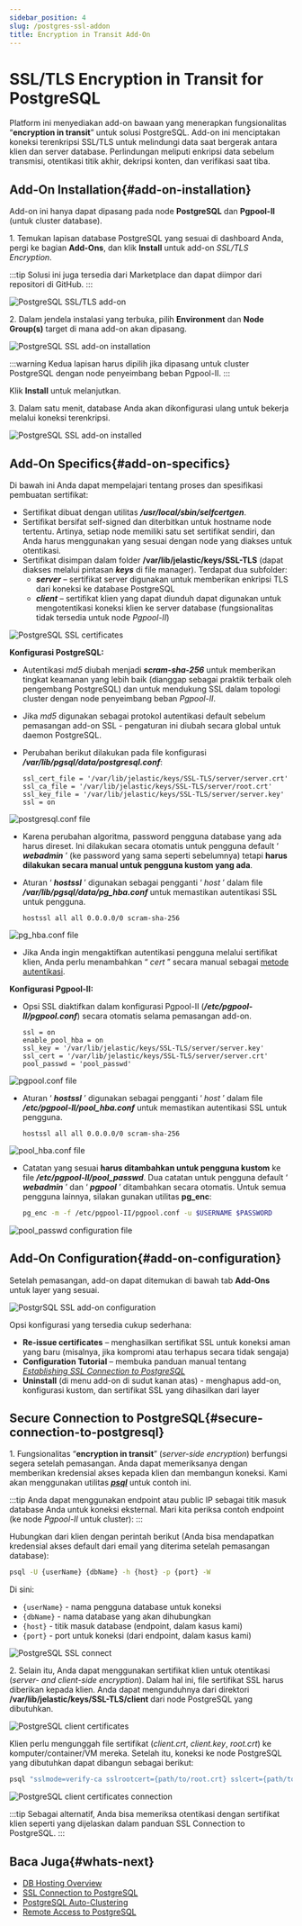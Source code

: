 ```yaml
---
sidebar_position: 4
slug: /postgres-ssl-addon
title: Encryption in Transit Add-On
---
```

# SSL/TLS Encryption in Transit for PostgreSQL

Platform ini menyediakan add-on bawaan yang menerapkan fungsionalitas “**encryption in transit**” untuk solusi PostgreSQL. Add-on ini menciptakan koneksi terenkripsi SSL/TLS untuk melindungi data saat bergerak antara klien dan server database. Perlindungan meliputi enkripsi data sebelum transmisi, otentikasi titik akhir, dekripsi konten, dan verifikasi saat tiba.

## Add-On Installation{#add-on-installation}

Add-on ini hanya dapat dipasang pada node **PostgreSQL** dan **Pgpool-II** (untuk cluster database).

1\. Temukan lapisan database PostgreSQL yang sesuai di dashboard Anda, pergi ke bagian **Add-Ons**, dan klik **Install** untuk add-on _SSL/TLS Encryption_.

:::tip
Solusi ini juga tersedia dari Marketplace dan dapat diimpor dari repositori di GitHub.
:::

![PostgreSQL SSL/TLS add-on](#)

2\. Dalam jendela instalasi yang terbuka, pilih **Environment** dan **Node Group(s)** target di mana add-on akan dipasang.

![PostgreSQL SSL add-on installation](#)

:::warning
Kedua lapisan harus dipilih jika dipasang untuk cluster PostgreSQL dengan node penyeimbang beban Pgpool-II.
:::

Klik **Install** untuk melanjutkan.

3\. Dalam satu menit, database Anda akan dikonfigurasi ulang untuk bekerja melalui koneksi terenkripsi.

![PostgreSQL SSL add-on installed](#)

## Add-On Specifics{#add-on-specifics}

Di bawah ini Anda dapat mempelajari tentang proses dan spesifikasi pembuatan sertifikat:

  * Sertifikat dibuat dengan utilitas _**/usr/local/sbin/selfcertgen**_.
  * Sertifikat bersifat self-signed dan diterbitkan untuk hostname node tertentu. Artinya, setiap node memiliki satu set sertifikat sendiri, dan Anda harus menggunakan yang sesuai dengan node yang diakses untuk otentikasi.
  * Sertifikat disimpan dalam folder **/var/lib/jelastic/keys/SSL-TLS** (dapat diakses melalui pintasan _**keys**_ di file manager). Terdapat dua subfolder: 
    * _**server**_ – sertifikat server digunakan untuk memberikan enkripsi TLS dari koneksi ke database PostgreSQL
    * _**client**_ – sertifikat klien yang dapat diunduh dapat digunakan untuk mengotentikasi koneksi klien ke server database (fungsionalitas tidak tersedia untuk node _Pgpool-II_)

![PostgreSQL SSL certificates](#)

**Konfigurasi PostgreSQL:**

  * Autentikasi _md5_ diubah menjadi _**scram-sha-256**_ untuk memberikan tingkat keamanan yang lebih baik (dianggap sebagai praktik terbaik oleh pengembang PostgreSQL) dan untuk mendukung SSL dalam topologi cluster dengan node penyeimbang beban _Pgpool-II_.
  * Jika _md5_ digunakan sebagai protokol autentikasi default sebelum pemasangan add-on SSL - pengaturan ini diubah secara global untuk daemon PostgreSQL.
  * Perubahan berikut dilakukan pada file konfigurasi _**/var/lib/pgsql/data/postgresql.conf**_:

    ```plaintext
    ssl_cert_file = '/var/lib/jelastic/keys/SSL-TLS/server/server.crt' 
    ssl_ca_file = '/var/lib/jelastic/keys/SSL-TLS/server/root.crt' 
    ssl_key_file = '/var/lib/jelastic/keys/SSL-TLS/server/server.key' 
    ssl = on
    ```

![postgresql.conf file](#)

  * Karena perubahan algoritma, password pengguna database yang ada harus direset. Ini dilakukan secara otomatis untuk pengguna default ‘ _**webadmin**_ ’ (ke password yang sama seperti sebelumnya) tetapi __harus dilakukan secara manual untuk pengguna kustom yang ada__.
  * Aturan ‘ _**hostssl**_ ’ digunakan sebagai pengganti ‘ _host_ ’ dalam file _**/var/lib/pgsql/data/pg_hba.conf**_ untuk memastikan autentikasi SSL untuk pengguna.

    ```plaintext
    hostssl all all 0.0.0.0/0 scram-sha-256
    ```

![pg_hba.conf file](#)

  * Jika Anda ingin mengaktifkan autentikasi pengguna melalui sertifikat klien, Anda perlu menambahkan “ _cert_ ” secara manual sebagai [metode autentikasi](<https://www.postgresql.org/docs/current/auth-methods.html>).

**Konfigurasi Pgpool-II:**

  * Opsi SSL diaktifkan dalam konfigurasi Pgpool-II (_**/etc/pgpool-II/pgpool.conf**_) secara otomatis selama pemasangan add-on.

    ```plaintext
    ssl = on
    enable_pool_hba = on
    ssl_key = '/var/lib/jelastic/keys/SSL-TLS/server/server.key'
    ssl_cert = '/var/lib/jelastic/keys/SSL-TLS/server/server.crt'
    pool_passwd = 'pool_passwd'
    ```

![pgpool.conf file](#)

  * Aturan ‘ _**hostssl**_ ’ digunakan sebagai pengganti ‘ _host_ ’ dalam file _**/etc/pgpool-II/pool_hba.conf**_ untuk memastikan autentikasi SSL untuk pengguna.

    ```plaintext
    hostssl all all 0.0.0.0/0 scram-sha-256
    ```

![pool_hba.conf file](#)

  * Catatan yang sesuai __harus ditambahkan untuk pengguna kustom__ ke file _**/etc/pgpool-II/pool_passwd**_. Dua catatan untuk pengguna default ‘ _**webadmin**_ ’ dan ‘ _**pgpool**_ ’ ditambahkan secara otomatis. Untuk semua pengguna lainnya, silakan gunakan utilitas **pg_enc**:

    ```bash
    pg_enc -m -f /etc/pgpool-II/pgpool.conf -u $USERNAME $PASSWORD
    ```

![pool_passwd configuration file](#)

## Add-On Configuration{#add-on-configuration}

Setelah pemasangan, add-on dapat ditemukan di bawah tab **Add-Ons** untuk layer yang sesuai.

![PostgrSQL SSL add-on configuration](#)

Opsi konfigurasi yang tersedia cukup sederhana:

  * **Re-issue certificates** – menghasilkan sertifikat SSL untuk koneksi aman yang baru (misalnya, jika kompromi atau terhapus secara tidak sengaja)
  * **Configuration Tutorial** – membuka panduan manual tentang _[Establishing SSL Connection to PostgreSQL](<https://docs.dewacloud.com/docs/ssl-for-pgsql/>)_
  * **Uninstall** (di menu add-on di sudut kanan atas) - menghapus add-on, konfigurasi kustom, dan sertifikat SSL yang dihasilkan dari layer

## Secure Connection to PostgreSQL{#secure-connection-to-postgresql}

1\. Fungsionalitas “**encryption in transit**” (_server-side encryption_) berfungsi segera setelah pemasangan. Anda dapat memeriksanya dengan memberikan kredensial akses kepada klien dan membangun koneksi. Kami akan menggunakan utilitas _**[psql](<https://www.postgresql.org/docs/current/app-psql.html>)**_ untuk contoh ini.

:::tip
Anda dapat menggunakan endpoint atau public IP sebagai titik masuk database Anda untuk koneksi eksternal. Mari kita periksa contoh endpoint (ke node _Pgpool-II_ untuk cluster):
:::

Hubungkan dari klien dengan perintah berikut (Anda bisa mendapatkan kredensial akses default dari email yang diterima setelah pemasangan database):

```bash
psql -U {userName} {dbName} -h {host} -p {port} -W
```

Di sini:

  * `{userName}` \- nama pengguna database untuk koneksi
  * `{dbName}` \- nama database yang akan dihubungkan
  * `{host}` \- titik masuk database (endpoint, dalam kasus kami)
  * `{port}` \- port untuk koneksi (dari endpoint, dalam kasus kami)

![PostgreSQL SSL connect](#)

2\. Selain itu, Anda dapat menggunakan sertifikat klien untuk otentikasi (_server- and client-side encryption_). Dalam hal ini, file sertifikat SSL harus diberikan kepada klien. Anda dapat mengunduhnya dari direktori **/var/lib/jelastic/keys/SSL-TLS/client** dari node PostgreSQL yang dibutuhkan.

![PostgreSQL client certificates](#)

Klien perlu mengunggah file sertifikat (_client.crt_, _client.key_, _root.crt_) ke komputer/container/VM mereka. Setelah itu, koneksi ke node PostgreSQL yang dibutuhkan dapat dibangun sebagai berikut:

```bash
psql "sslmode=verify-ca sslrootcert={path/to/root.crt} sslcert={path/to/client.crt} sslkey={path/to/client.key} host={host} port={port} user={userName} dbname={dbName}"
```

![PostgreSQL client certificates connection](#)

:::tip
Sebagai alternatif, Anda bisa memeriksa otentikasi dengan sertifikat klien seperti yang dijelaskan dalam panduan SSL Connection to PostgreSQL.
:::

## Baca Juga{#whats-next}

  * [DB Hosting Overview](<https://docs.dewacloud.com/docs/database-hosting/>)
  * [SSL Connection to PostgreSQL](<https://docs.dewacloud.com/docs/ssl-for-pgsql/>)
  * [PostgreSQL Auto-Clustering](<https://docs.dewacloud.com/docs/postgresql-auto-clustering/>)
  * [Remote Access to PostgreSQL](<https://docs.dewacloud.com/docs/remote-access-postgres/>)